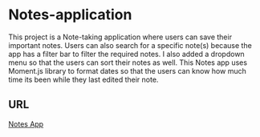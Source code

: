 # Notes-application
This project is a Note-taking application where users can save their important notes.
Users can also search for a specific note(s) because the app has a filter bar to filter the required notes.
I also added a dropdown menu so that the users can sort their notes as well.
This Notes app uses Moment.js library to format dates so that the users can know how much time its been while they last edited their note.

## URL
[Notes App]( https://notes-app-kunal.netlify.app/index.html )
